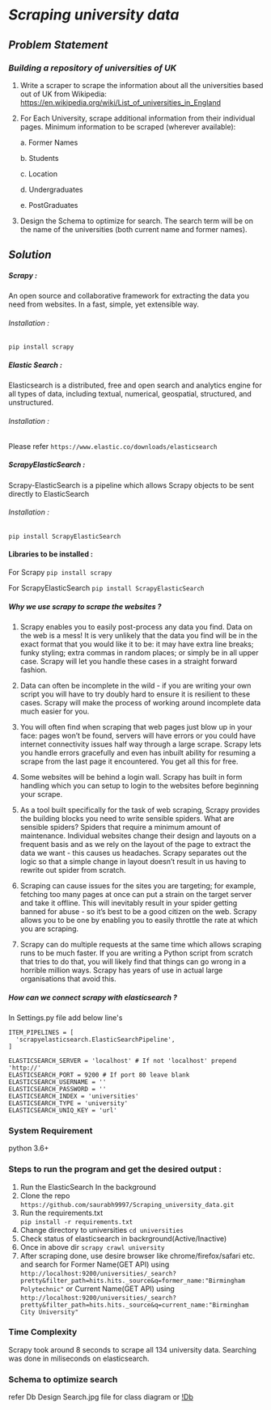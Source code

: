 # *Scraping university data*
## *Problem Statement*
### *Building a repository of universities of UK*
1. Write a scraper to scrape the information about all the universities based out of UK from Wikipedia: https://en.wikipedia.org/wiki/List_of_universities_in_England 
2. For Each University, scrape additional information from their individual pages. Minimum information to be scraped (wherever available): 
    
    a. Former Names 
    
    b. Students 
    
    c. Location 
    
    d. Undergraduates 
    
    e. PostGraduates 
3. Design the Schema to optimize for search. The search term will be on the name of the universities (both current name and former names). 

## *Solution*

##### Scrapy :
An open source and collaborative framework for extracting the data you need from websites.
In a fast, simple, yet extensible way.
###### Installation :
```pip install scrapy```

##### Elastic Search :
Elasticsearch is a distributed, free and open search and analytics engine for all types of data, including textual, numerical, geospatial, structured, and unstructured.
###### Installation :
Please refer ```https://www.elastic.co/downloads/elasticsearch```

##### ScrapyElasticSearch :
Scrapy-ElasticSearch is a pipeline which allows Scrapy objects to be sent directly to ElasticSearch
###### Installation :
```pip install ScrapyElasticSearch```

#### Libraries to be installed :
For Scrapy ```pip install scrapy```

For ScrapyElasticSearch ```pip install ScrapyElasticSearch```

##### *Why we use scrapy to scrape the websites ?*
1. Scrapy enables you to easily post-process any data you find. Data on the web is a mess! It is very unlikely that the data you find will be in the exact format that you would like it to be: it may have extra line breaks; funky styling; extra commas in random places; or simply be in all upper case. Scrapy will let you handle these cases in a straight forward fashion.

2. Data can often be incomplete in the wild - if you are writing your own script you will have to try doubly hard to ensure it is resilient to these cases. Scrapy will make the process of working around incomplete data much easier for you.

3. You will often find when scraping that web pages just blow up in your face: pages won’t be found, servers will have errors or you could have internet connectivity issues half way through a large scrape. Scrapy lets you handle errors gracefully and even has inbuilt ability for resuming a scrape from the last page it encountered. You get all this for free.

4. Some websites will be behind a login wall. Scrapy has built in form handling which you can setup to login to the websites before beginning your scrape.

5. As a tool built specifically for the task of web scraping, Scrapy provides the building blocks you need to write sensible spiders. What are sensible spiders? Spiders that require a minimum amount of maintenance. Individual websites change their design and layouts on a frequent basis and as we rely on the layout of the page to extract the data we want - this causes us headaches. Scrapy separates out the logic so that a simple change in layout doesn’t result in us having to rewrite out spider from scratch.

6. Scraping can cause issues for the sites you are targeting; for example, fetching too many pages at once can put a strain on the target server and take it offline. This will inevitably result in your spider getting banned for abuse - so it’s best to be a good citizen on the web. Scrapy allows you to be one by enabling you to easily throttle the rate at which you are scraping.

7. Scrapy can do multiple requests at the same time which allows scraping runs to be much faster. If you are writing a Python script from scratch that tries to do that, you will likely find that things can go wrong in a horrible million ways. Scrapy has years of use in actual large organisations that avoid this.


##### *How can we connect scrapy with elasticsearch ?*
In Settings.py file add below line's
```
ITEM_PIPELINES = [
  'scrapyelasticsearch.ElasticSearchPipeline',
]

ELASTICSEARCH_SERVER = 'localhost' # If not 'localhost' prepend 'http://'
ELASTICSEARCH_PORT = 9200 # If port 80 leave blank
ELASTICSEARCH_USERNAME = ''
ELASTICSEARCH_PASSWORD = ''
ELASTICSEARCH_INDEX = 'universities'
ELASTICSEARCH_TYPE = 'university'
ELASTICSEARCH_UNIQ_KEY = 'url'
```

### System Requirement 
python 3.6+

### Steps to run the program and get the desired output :
1. Run the ElasticSearch In the background
2. Clone the repo 
    ```https://github.com/saurabh9997/Scraping_university_data.git```
3. Run the requirements.txt  
   ```pip install -r requirements.txt```
4. Change directory to universities 
    ```cd universities```
5. Check status of elasticsearch in backrground(Active/Inactive)
6. Once in above dir 
    ```scrapy crawl university```
7. After scraping done, use desire browser like chrome/firefox/safari etc. and search for
    Former Name(GET API) using ```http://localhost:9200/universities/_search?pretty&filter_path=hits.hits._source&q=former_name:"Birmingham Polytechnic"```
    or Current Name(GET API) using ```http://localhost:9200/universities/_search?pretty&filter_path=hits.hits._source&q=current_name:"Birmingham City University"```
    
### Time Complexity
Scrapy took around 8 seconds to scrape all 134 university data.
Searching was done in miliseconds on elasticsearch.

### Schema to optimize search 
 refer Db Design Search.jpg file for class diagram or 
 [!Db](https://github.com/saurabh9997/Scraping_university_data/blob/master/Db%20Design%20Search.jpg?raw=true)
 


